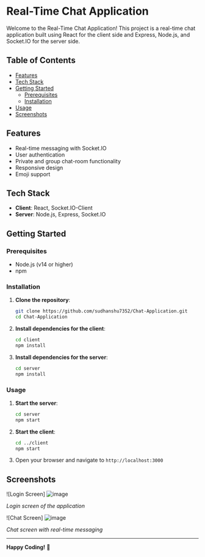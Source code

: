 # Real-Time Chat Application

Welcome to the Real-Time Chat Application! This project is a real-time chat application built using React for the client side and Express, Node.js, and Socket.IO for the server side.

## Table of Contents
- [Features](#features)
- [Tech Stack](#tech-stack)
- [Getting Started](#getting-started)
  - [Prerequisites](#prerequisites)
  - [Installation](#installation)
- [Usage](#usage)
- [Screenshots](#screenshots)

## Features
- Real-time messaging with Socket.IO
- User authentication
- Private and group chat-room functionality
- Responsive design
- Emoji support

## Tech Stack
- **Client**: React, Socket.IO-Client
- **Server**: Node.js, Express, Socket.IO

## Getting Started

### Prerequisites
- Node.js (v14 or higher)
- npm

### Installation

1. **Clone the repository**:
    ```sh
    git clone https://github.com/sudhanshu7352/Chat-Application.git
    cd Chat-Application
    ```

2. **Install dependencies for the client**:
    ```sh
    cd client
    npm install
    ```

3. **Install dependencies for the server**:
    ```sh
    cd server
    npm install
    ```

### Usage

1. **Start the server**:
    ```sh
    cd server
    npm start
    ```

2. **Start the client**:
    ```sh
    cd ../client
    npm start
    ```

3. Open your browser and navigate to `http://localhost:3000`

## Screenshots
![Login Screen]
![image](https://github.com/sudhanshu7352/Chat-Application/assets/96163772/736e3765-5c3f-4be7-81b3-c7700a2dc5b5)

*Login screen of the application*

![Chat Screen]
![image](https://github.com/sudhanshu7352/Chat-Application/assets/96163772/1933e063-0786-480b-8be4-24b6ccc10c65)

*Chat screen with real-time messaging*

---

**Happy Coding!** 🎉
